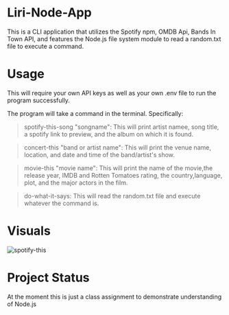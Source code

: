 # Liri-Node-App

This is a CLI application that utilizes the Spotify npm, OMDB Api, Bands In Town API, and features the Node.js file system module to read a random.txt file to execute a command.

# Usage

This will require your own API keys as well as your own .env file to run the program successfully.

The program will take a command in the terminal.  Specifically:

>spotify-this-song "songname": This will print artist namee, song title, a spotify link to preview, and the album on which it is found.

>concert-this "band or artist name": This will print the venue name, location, and date and time of the band/artist's show.

>movie-this "movie name": This will print the name of the movie,the release year, IMDB and Rotten Tomatoes rating, the country,language, plot, and the major actors in the film.

>do-what-it-says: This will read the random.txt file and execute whatever the command is.

# Visuals

![spotify-this](/Documents/classwork/assignments/liri-node-app/assets/spotify-this.png "Utilizing spotify-this as the command")



# Project Status

At the moment this is just a class assignment to demonstrate understanding of Node.js

